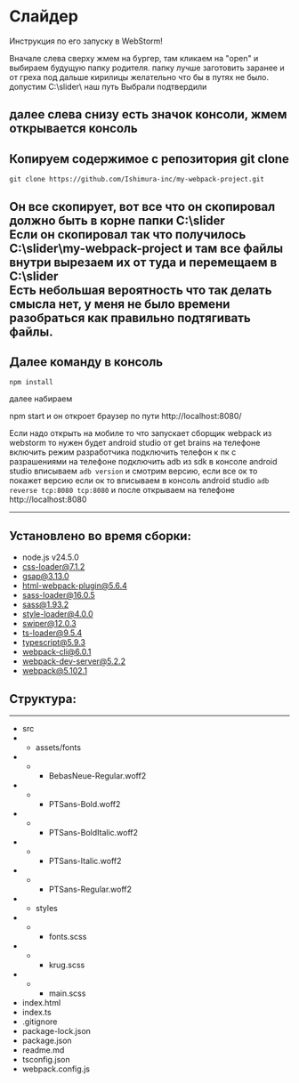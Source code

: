 # Слайдер

Инструкция по его запуску в WebStorm!

Вначале слева сверху жмем на бургер, там кликаем на "open" и выбираем будущую папку родителя.
папку лучше заготовить заранее и от греха под дальше кирилицы желательно что бы в путях не было.
допустим C:\slider\ наш путь
Выбрали подтвердили

далее слева снизу есть значок консоли, жмем открывается консоль
---

## Копируем содержимое с репозитория git clone
`git clone https://github.com/Ishimura-inc/my-webpack-project.git`

Он все скопирует, вот все что он скопировал должно быть в корне папки C:\slider\
Если он скопировал так что получилось C:\slider\my-webpack-project и там все файлы внутри
вырезаем их от туда и перемещаем в C:\slider\
Есть небольшая вероятность что так делать смысла нет, у меня не было времени разобраться как правильно подтягивать файлы.
---

## Далее команду в консоль
`npm install`

далее набираем

npm start и он откроет браузер по пути http://localhost:8080/

Если надо открыть на мобиле то что запускает сборщик webpack из webstorm то
нужен будет
android studio от get brains
на телефоне включить режим разработчика
подключить телефон к пк с разрашениями на телефоне
подключить adb из sdk
в консоле android studio вписываем
`adb version`
и смотрим версию, если все ок то покажет версию
если ок то вписываем в консоль android studio
`adb reverse tcp:8080 tcp:8080`
и после открываем на телефоне
http://localhost:8080

---
## Установлено во время сборки:
- node.js v24.5.0
- css-loader@7.1.2
- gsap@3.13.0
- html-webpack-plugin@5.6.4
- sass-loader@16.0.5
- sass@1.93.2
- style-loader@4.0.0
- swiper@12.0.3
- ts-loader@9.5.4
- typescript@5.9.3
- webpack-cli@6.0.1
- webpack-dev-server@5.2.2
- webpack@5.102.1

## Структура:
---

- src
- - assets/fonts
- - - BebasNeue-Regular.woff2
- - - PTSans-Bold.woff2
- - - PTSans-BoldItalic.woff2
- - - PTSans-Italic.woff2
- - - PTSans-Regular.woff2
- - styles
- - - fonts.scss
- - - krug.scss
- - - main.scss
 - index.html
 - index.ts
- .gitignore
- package-lock.json
- package.json
- readme.md
- tsconfig.json
- webpack.config.js